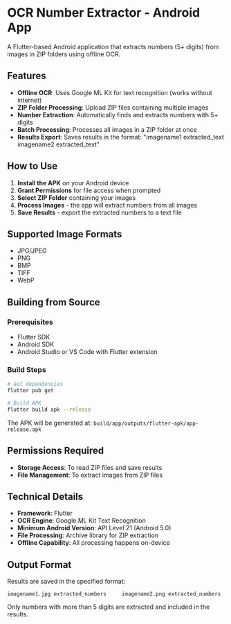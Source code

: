 # OCR Number Extractor - Android App

A Flutter-based Android application that extracts numbers (5+ digits) from images in ZIP folders using offline OCR.

## Features

- **Offline OCR**: Uses Google ML Kit for text recognition (works without internet)
- **ZIP Folder Processing**: Upload ZIP files containing multiple images
- **Number Extraction**: Automatically finds and extracts numbers with 5+ digits
- **Batch Processing**: Processes all images in a ZIP folder at once
- **Results Export**: Saves results in the format: "imagename1 extracted_text     imagename2 extracted_text"

## How to Use

1. **Install the APK** on your Android device
2. **Grant Permissions** for file access when prompted
3. **Select ZIP Folder** containing your images
4. **Process Images** - the app will extract numbers from all images
5. **Save Results** - export the extracted numbers to a text file

## Supported Image Formats

- JPG/JPEG
- PNG
- BMP
- TIFF
- WebP

## Building from Source

### Prerequisites
- Flutter SDK
- Android SDK
- Android Studio or VS Code with Flutter extension

### Build Steps
```bash
# Get dependencies
flutter pub get

# Build APK
flutter build apk --release
```

The APK will be generated at: `build/app/outputs/flutter-apk/app-release.apk`

## Permissions Required

- **Storage Access**: To read ZIP files and save results
- **File Management**: To extract images from ZIP files

## Technical Details

- **Framework**: Flutter
- **OCR Engine**: Google ML Kit Text Recognition
- **Minimum Android Version**: API Level 21 (Android 5.0)
- **File Processing**: Archive library for ZIP extraction
- **Offline Capability**: All processing happens on-device

## Output Format

Results are saved in the specified format:
```
imagename1.jpg extracted_numbers     imagename2.png extracted_numbers
```

Only numbers with more than 5 digits are extracted and included in the results.